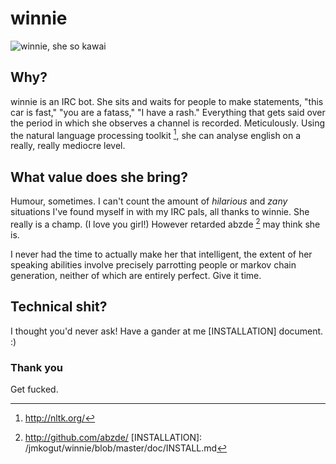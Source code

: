 # winnie

![winnie, she so kawai](https://raw.github.com/jmkogut/winnie/master/doc/mascotu.jpg?raw=true)

## Why?

winnie is an IRC bot. She sits and waits for people to make statements, "this car is fast," "you are a fatass," "I have a rash." Everything that gets said over the period in which she observes a channel is recorded. Meticulously. Using the natural language processing toolkit [^1], she can analyse english on a really, really mediocre level. 


## What value does she bring?

Humour, sometimes. I can't count the amount of *hilarious* and _zany_ situations I've found myself in with my IRC pals, all thanks to winnie. She really is a champ. (I love you girl!) However retarded abzde [^2] may think she is.

I never had the time to actually make her that intelligent, the extent of her speaking abilities involve precisely parrotting people or markov chain generation, neither of which are entirely perfect. Give it time.

## Technical shit?

I thought you'd never ask! Have a gander at me [INSTALLATION] document. :)


### Thank you

Get fucked.

[^1]: http://nltk.org/
[^2]: http://github.com/abzde/
[INSTALLATION]: /jmkogut/winnie/blob/master/doc/INSTALL.md
